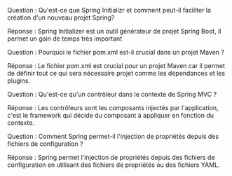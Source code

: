Question : Qu'est-ce que Spring Initializr et comment peut-il faciliter la
création d'un nouveau projet Spring?

Réponse : Spring Initializer est un outil générateur de projet Spring Boot,
il permet un gain de temps très important

Question : Pourquoi le fichier pom.xml est-il crucial dans un projet Maven ?

Réponse : Le fichier pom.xml est crucial pour un projet Maven car il permet
de définir tout ce qui sera nécessaire projet comme les dépendances et les plugins.

Question : Qu'est-ce qu'un contrôleur dans le contexte de Spring MVC ?

Réponse : Les contrôleurs sont les composants injectés par l'application, c'est
le framework qui décide du composant à appliquer en fonction du contexte.

Question : Comment Spring permet-il l'injection de propriétés depuis des
fichiers de configuration ?

Réponse : Spring permet l'injection de propriétés depuis des fichiers de
configuration en utilisant des fichiers de propriétés ou des fichiers YAML.